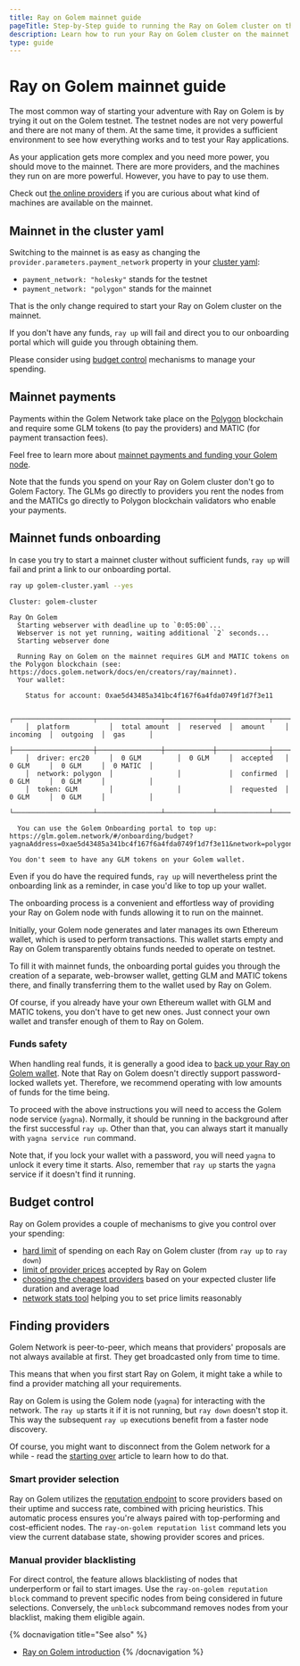 ```yaml
---
title: Ray on Golem mainnet guide
pageTitle: Step-by-Step guide to running the Ray on Golem cluster on the mainnet
description: Learn how to run your Ray on Golem cluster on the mainnet
type: guide
---
```


# Ray on Golem mainnet guide

The most common way of starting your adventure with Ray on Golem is by trying it out on the Golem testnet.
The testnet nodes are not very powerful and there are not many of them.
At the same time, it provides a sufficient environment to see how everything works and to test your Ray applications.

As your application gets more complex and you need more power, you should move to the mainnet. There are more providers, and the machines they run on are more powerful. However, you have to pay to use them.

Check out [the online providers](https://stats.golem.network/network/providers/online) if you are curious about what kind of machines are available on the mainnet.

## Mainnet in the cluster yaml

Switching to the mainnet is as easy as changing the `provider.parameters.payment_network` property in your [cluster yaml](/docs/en/creators/ray/cluster-yaml):

- `payment_network: "holesky"` stands for the testnet
- `payment_network: "polygon"` stands for the mainnet

That is the only change required to start your Ray on Golem cluster on the mainnet.

If you don't have any funds, `ray up` will fail and direct you to our onboarding portal which will guide you through obtaining them.

Please consider using [budget control](#budget-control) mechanisms to manage your spending.

## Mainnet payments

Payments within the Golem Network take place on the [Polygon](https://polygon.technology) blockchain and require some GLM tokens (to pay the providers) and MATIC (for payment transaction fees).

Feel free to learn more about [mainnet payments and funding your Golem node](/docs/en/creators/javascript/guides/switching-to-mainnet).

Note that the funds you spend on your Ray on Golem cluster don't go to Golem Factory. The GLMs go directly to providers you rent the nodes from and the MATICs go directly to Polygon blockchain validators who enable your payments.

## Mainnet funds onboarding

In case you try to start a mainnet cluster without sufficient funds, `ray up` will fail and print a link to our onboarding portal.

```bash
ray up golem-cluster.yaml --yes
```

```
Cluster: golem-cluster

Ray On Golem
  Starting webserver with deadline up to `0:05:00`...
  Webserver is not yet running, waiting additional `2` seconds...
  Starting webserver done

  Running Ray on Golem on the mainnet requires GLM and MATIC tokens on the Polygon blockchain (see: https://docs.golem.network/docs/en/creators/ray/mainnet).
  Your wallet:

    Status for account: 0xae5d43485a341bc4f167f6a4fda0749f1d7f3e11

    ┌────────────────────┬────────────────┬────────────┬─────────────┬────────────┬────────────┬───────────┐
    │  platform          │  total amount  │  reserved  │  amount     │  incoming  │  outgoing  │  gas      │
    ├────────────────────┼────────────────┼────────────┼─────────────┼────────────┼────────────┼───────────┤
    │  driver: erc20     │  0 GLM         │  0 GLM     │  accepted   │  0 GLM     │  0 GLM     │  0 MATIC  │
    │  network: polygon  │                │            │  confirmed  │  0 GLM     │  0 GLM     │           │
    │  token: GLM        │                │            │  requested  │  0 GLM     │  0 GLM     │           │
    └────────────────────┴────────────────┴────────────┴─────────────┴────────────┴────────────┴───────────┘

  You can use the Golem Onboarding portal to top up: https://glm.golem.network/#/onboarding/budget?yagnaAddress=0xae5d43485a341bc4f167f6a4fda0749f1d7f3e11&network=polygon

You don't seem to have any GLM tokens on your Golem wallet.

```

Even if you do have the required funds, `ray up` will nevertheless print the onboarding link as a reminder, in case you'd like to top up your wallet.

The onboarding process is a convenient and effortless way of providing your Ray on Golem node with funds allowing it to run on the mainnet.

Initially, your Golem node generates and later manages its own Ethereum wallet, which is used to perform transactions. This wallet starts empty and Ray on Golem transparently obtains funds needed to operate on testnet.

To fill it with mainnet funds, the onboarding portal guides you through the creation of a separate, web-browser wallet, getting GLM and MATIC tokens there, and finally transferring them to the wallet used by Ray on Golem.

Of course, if you already have your own Ethereum wallet with GLM and MATIC tokens, you don't have to get new ones. Just connect your own wallet and transfer enough of them to Ray on Golem.

### Funds safety

When handling real funds, it is generally a good idea to [back up your Ray on Golem wallet](/docs/en/providers/wallet/backup).
Note that Ray on Golem doesn't directly support password-locked wallets yet. Therefore, we recommend operating with low amounts of funds for the time being.

To proceed with the above instructions you will need to access the Golem node service (`yagna`).
Normally, it should be running in the background after the first successful `ray up`. Other than that, you can always start it manually with `yagna service run` command.

Note that, if you lock your wallet with a password, you will need `yagna` to unlock it every time it starts. Also, remember that `ray up` starts the `yagna` service if it doesn't find it running.

## Budget control

Ray on Golem provides a couple of mechanisms to give you control over your spending:

- [hard limit](/docs/en/creators/ray/cluster-yaml#spending-hard-limit) of spending on each Ray on Golem cluster (from `ray up` to `ray down`)
- [limit of provider prices](/docs/en/creators/ray/cluster-yaml#maximum-provider-prices) accepted by Ray on Golem
- [choosing the cheapest providers](/docs/en/creators/ray/cluster-yaml#choosing-the-cheapest-providers-maximum-expected-usage-cost) based on your expected cluster life duration and average load
- [network stats tool](/docs/en/creators/ray/ray-on-golem-cli#network-stats) helping you to set price limits reasonably

## Finding providers

Golem Network is peer-to-peer, which means that providers' proposals are not always available at first. They get broadcasted only from time to time.

This means that when you first start Ray on Golem, it might take a while to find a provider matching all your requirements.

Ray on Golem is using the Golem node (`yagna`) for interacting with the network.
The `ray up` starts it if it is not running, but `ray down` doesn't stop it.
This way the subsequent `ray up` executions benefit from a faster node discovery.

Of course, you might want to disconnect from the Golem network for a while - read the [starting over](/docs/en/creators/ray/troubleshooting#starting-over-with-a-clean-slate) article to learn how to do that.

### Smart provider selection

Ray on Golem utilizes the [reputation endpoint](https://blog.golem.network/introducing-golem-networks-reputation-system/)
to score providers based on their uptime and success rate,
combined with pricing heuristics. This automatic process ensures you're always paired with top-performing
and cost-efficient nodes. The `ray-on-golem reputation list` command lets you view the current database state, showing provider scores and prices.

### Manual provider blacklisting

For direct control, the feature allows blacklisting of nodes that underperform or fail to start images.
Use the `ray-on-golem reputation block` command to prevent specific nodes from being considered in future selections.
Conversely, the `unblock` subcommand removes nodes from your blacklist, making them eligible again.

{% docnavigation title="See also" %}

- [Ray on Golem introduction](/docs/en/creators/ray)
  {% /docnavigation %}
